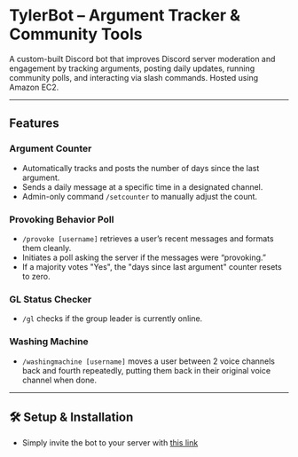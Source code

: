 # TylerBot – Argument Tracker & Community Tools

A custom-built Discord bot that improves Discord server moderation and engagement by tracking arguments, posting daily updates, running community polls, and interacting via slash commands. Hosted using Amazon EC2.

---

## Features

### Argument Counter
- Automatically tracks and posts the number of days since the last argument.
- Sends a daily message at a specific time in a designated channel.
- Admin-only command `/setcounter` to manually adjust the count.

### Provoking Behavior Poll
- `/provoke [username]` retrieves a user’s recent messages and formats them cleanly.
- Initiates a poll asking the server if the messages were “provoking.”
- If a majority votes "Yes", the "days since last argument" counter resets to zero.

### GL Status Checker
- `/gl` checks if the group leader is currently online.

### Washing Machine
- `/washingmachine [username]` moves a user between 2 voice channels back and fourth repeatedly, putting them back in their original voice channel when done.
---

## 🛠 Setup & Installation
- Simply invite the bot to your server with [this link](https://discord.com/oauth2/authorize?client_id=1315206352712503357&permissions=562952117906448&integration_type=0&scope=bot+applications.commands)
